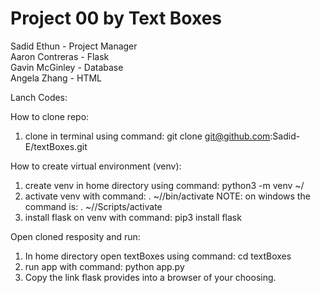 # Project 00 by Text Boxes   
Sadid Ethun - Project Manager  
Aaron Contreras - Flask  
Gavin McGinley - Database  
Angela Zhang - HTML  

Lanch Codes:

How to clone repo:
1. clone in terminal using command: git clone git@github.com:Sadid-E/textBoxes.git

How to create virtual environment (venv):
  1. create venv in home directory using command: python3 -m venv ~/<filename>
  2. activate venv with command: . ~/<filename>/bin/activate 
     NOTE: on windows the command is: . ~/<filename>/Scripts/activate
  3. install flask on venv with command: pip3 install flask
  
Open cloned resposity and run:
  1. In home directory open textBoxes using command: cd textBoxes
  2. run app with command: python app.py
  3. Copy the link flask provides into a browser of your choosing. 
  
  
  
